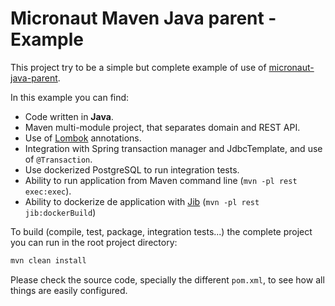 # Micronaut Maven Java parent - Example

This project try to be a simple but complete example of use of [micronaut-java-parent](https://github.com/archimedes-projects/archimedes-maven-micronaut/tree/main/micronaut-java-parent).

In this example you can find:

 - Code written in **Java**.
 - Maven multi-module project, that separates domain and REST API.
 - Use of [Lombok](https://projectlombok.org) annotations.
 - Integration with Spring transaction manager and JdbcTemplate, and use of `@Transaction`.
 - Use dockerized PostgreSQL to run integration tests.
 - Ability to run application from Maven command line (`mvn -pl rest exec:exec`).
 - Ability to dockerize de application with [Jib](https://github.com/GoogleContainerTools/jib) (`mvn -pl rest jib:dockerBuild`)
 
 To build (compile, test, package, integration tests...) the complete project you can run in the root project directory:
 
 ```bash
mvn clean install
```
 
 Please check the source code, specially the different `pom.xml`, to see how all things are easily configured.
